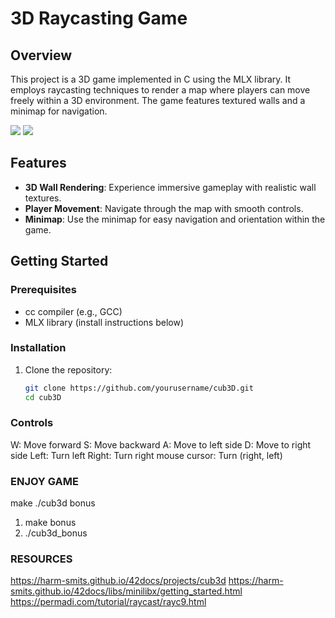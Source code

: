 # 3D Raycasting Game

## Overview
This project is a 3D game implemented in C using the MLX library. It employs raycasting techniques to render a map where players can move freely within a 3D environment. The game features textured walls and a minimap for navigation.

<img src="https://encrypted-tbn0.gstatic.com/images?q=tbn:ANd9GcQJvXW0wLc4Pqpj64UWd7ZS5WS8f_NvBbh4GRSuvKTrndvShsoxW6YRi8stYxBBsYq7w2M&usqp=CAU">
<img src="https://camo.githubusercontent.com/0318f76bb367de342e4d19bbcbe9f3529df286fbb14b36cba15e4ae9c8ca35c4/68747470733a2f2f692e696d6775722e636f6d2f566631484c52452e706e67">

## Features
- **3D Wall Rendering**: Experience immersive gameplay with realistic wall textures.
- **Player Movement**: Navigate through the map with smooth controls.
- **Minimap**: Use the minimap for easy navigation and orientation within the game.

## Getting Started

### Prerequisites
- cc compiler (e.g., GCC)
- MLX library (install instructions below)

### Installation
1. Clone the repository:
   ```bash
   git clone https://github.com/yourusername/cub3D.git
   cd cub3D

### Controls
   W: Move forward
   S: Move backward
   A: Move to left side
   D: Move to right side
   Left: Turn left
   Right: Turn right
   mouse cursor: Turn (right, left)

### ENJOY GAME
   make
   ./cub3d
   bonus
   1. make bonus
   2. ./cub3d_bonus


### RESOURCES
   https://harm-smits.github.io/42docs/projects/cub3d
   https://harm-smits.github.io/42docs/libs/minilibx/getting_started.html
   https://permadi.com/tutorial/raycast/rayc9.html
